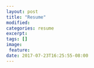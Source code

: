 ```yaml
---
layout: post
title: "Resume"
modified:
categories: resume
excerpt:
tags: []
image:
 feature:
date: 2017-07-23T16:25:55-08:00
---
```


